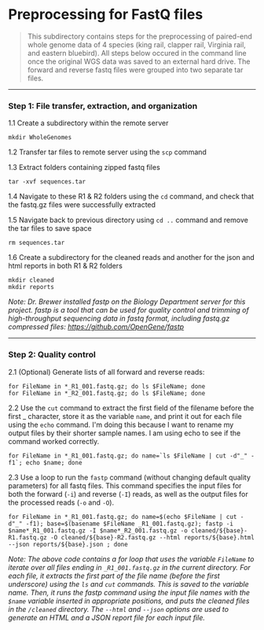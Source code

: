 # Preprocessing for FastQ files
> This subdirectory contains steps for the preprocessing of paired-end whole genome data of 4 species (king rail, clapper rail, Virginia rail, and eastern bluebird). All steps below occured in the command line once the original WGS data was saved to an external hard drive. The forward and reverse fastq files were grouped into two separate tar files.
---
### Step 1: File transfer, extraction, and organization

1.1 Create a subdirectory within the remote server
```
mkdir WholeGenomes 
```
1.2 Transfer tar files to remote server using the `scp` command

1.3 Extract folders containing zipped fastq files 
```
tar -xvf sequences.tar
```
1.4 Navigate to these R1 & R2 folders using the `cd` command, and check that the fastq.gz files were successfully extracted

1.5 Navigate back to previous directory using `cd ..` command and remove the tar files to save space
```
rm sequences.tar
```
1.6 Create a subdirectory for the cleaned reads and another for the json and html reports in both R1 & R2 folders
```
mkdir cleaned
mkdir reports
```
*Note: Dr. Brewer installed fastp on the Biology Department server for this project. fastp is a tool that can be used for quality control and trimming of high-throughput sequencing data in fastq format, including fastq.gz compressed files: https://github.com/OpenGene/fastp*

---
### Step 2: Quality control

2.1 (Optional) Generate lists of all forward and reverse reads: 
```
for FileName in *_R1_001.fastq.gz; do ls $FileName; done   
for FileName in *_R2_001.fastq.gz; do ls $FileName; done 
```
2.2 Use the `cut` command to extract the first field of the filename before the first _ character, store it as the variable `name`, and print it out for each file using the `echo` command. I'm doing this because I want to rename my output files by their shorter sample names. I am using echo to see if the command worked correctly.
```
for FileName in *_R1_001.fastq.gz; do name=`ls $FileName | cut -d"_" -f1`; echo $name; done 
```
2.3 Use a loop to run the `fastp` command (without changing default quality parameters) for all fastq files. This command specifies the input files for both the forward (`-i`) and reverse (`-I`) reads, as well as the output files for the processed reads (`-o` and `-O`).  
```
for FileName in *_R1_001.fastq.gz; do name=$(echo $FileName | cut -d"_" -f1); base=$(basename $FileName _R1_001.fastq.gz); fastp -i $name*_R1_001.fastq.gz -I $name*_R2_001.fastq.gz -o cleaned/${base}-R1.fastq.gz -O cleaned/${base}-R2.fastq.gz --html reports/${base}.html --json reports/${base}.json ; done

```
*Note: The above code contains a for loop that uses the variable `FileName` to iterate over all files ending in `_R1_001.fastq.gz` in the current directory. For each file, it extracts the first part of the file name (before the first underscore) using the `ls` and `cut` commands. This is saved to the variable name. Then, it runs the fastp command using the input file names with the `$name` variable inserted in appropriate positions, and puts the cleaned files in the `/cleaned` directory. The `--html` and `--json` options are used to generate an HTML and a JSON report file for each input file.* 


